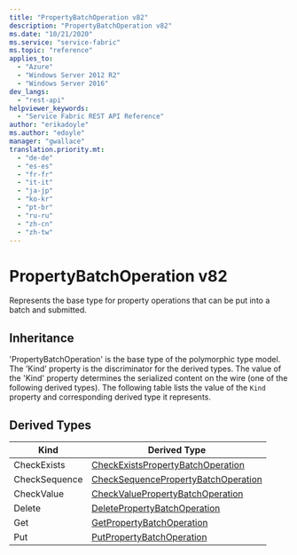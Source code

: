 ```yaml
---
title: "PropertyBatchOperation v82"
description: "PropertyBatchOperation v82"
ms.date: "10/21/2020"
ms.service: "service-fabric"
ms.topic: "reference"
applies_to: 
  - "Azure"
  - "Windows Server 2012 R2"
  - "Windows Server 2016"
dev_langs: 
  - "rest-api"
helpviewer_keywords: 
  - "Service Fabric REST API Reference"
author: "erikadoyle"
ms.author: "edoyle"
manager: "gwallace"
translation.priority.mt: 
  - "de-de"
  - "es-es"
  - "fr-fr"
  - "it-it"
  - "ja-jp"
  - "ko-kr"
  - "pt-br"
  - "ru-ru"
  - "zh-cn"
  - "zh-tw"
---
```

# PropertyBatchOperation v82

Represents the base type for property operations that can be put into a batch and submitted.
## Inheritance

'PropertyBatchOperation' is the base type of the polymorphic type model. The 'Kind' property is the discriminator for the derived types. 
The value of the 'Kind' property determines the serialized content on the wire (one of the following derived types). 
The following table lists the value of the `Kind` property and corresponding derived type it represents.
## Derived Types

| Kind | Derived Type |
| --- | --- | 
| CheckExists | [CheckExistsPropertyBatchOperation](sfclient-v82-model-checkexistspropertybatchoperation.md) |
| CheckSequence | [CheckSequencePropertyBatchOperation](sfclient-v82-model-checksequencepropertybatchoperation.md) |
| CheckValue | [CheckValuePropertyBatchOperation](sfclient-v82-model-checkvaluepropertybatchoperation.md) |
| Delete | [DeletePropertyBatchOperation](sfclient-v82-model-deletepropertybatchoperation.md) |
| Get | [GetPropertyBatchOperation](sfclient-v82-model-getpropertybatchoperation.md) |
| Put | [PutPropertyBatchOperation](sfclient-v82-model-putpropertybatchoperation.md) |

